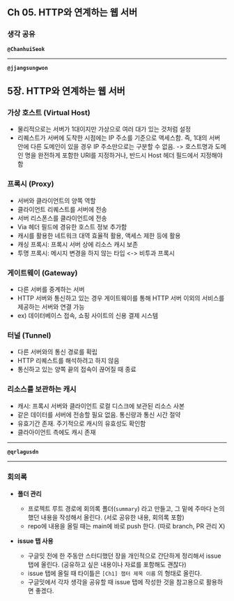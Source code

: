 ## **Ch 05. HTTP와 연계하는 웹 서버**

### **생각 공유**

**`@ChanhuiSeok`**

---

**`@jjangsungwon`** 
## 5장. HTTP와 연계하는 웹 서버
### 가상 호스트 (Virtual Host)
- 물리적으로는 서버가 1대이지만 가상으로 여러 대가 있는 것처럼 설정
- 리퀘스트가 서버에 도착한 시점에는 IP 주소를 기준으로 액세스함. 즉, 1대의 서버 안에 다른 도메인이 있을 경우 IP 주소만으로는 구분할 수 없음. -> 호스트명과 도메인 명을 완전하게 포함한 URI를 지정하거나, 반드시 Host 헤더 필드에서 지정해야 함

### 프록시 (Proxy)
- 서버와 클라이언트의 양쪽 역할
- 클라이언트 리퀘스트를 서버에 전송
- 서버 리스폰스를 클라이언트에 전송
- Via 헤더 필드에 경유한 호스트 정보 추가함
- 캐시를 활용한 네트워크 대역 효율적 활용, 액세스 제한 등에 활용
- 캐싱 프록시: 프록시 서버 상에 리소스 캐시 보존
- 투명 프록시: 메시지 변경을 하지 않는 타입 <-> 비투과 프록시

### 게이트웨이 (Gateway)
- 다른 서버를 중계하는 서버
- HTTP 서버와 통신하고 있는 경우 게이트웨이를 통해 HTTP 서버 이외의 서비스를 제공하는 서버와 연결 가능
- ex) 데이터베이스 접속, 쇼핑 사이트의 신용 결제 시스템

### 터널 (Tunnel)
- 다른 서버와의 통신 경로를 확립
- HTTP 리퀘스트를 해석하려고 하지 않음
- 통신하고 있는 양쪽 끝의 접속이 끊어질 때 종료

### 리소스를 보관하는 캐시
- 캐시: 프록시 서버와 클라이언트 로컬 디스크에 보관된 리소스 사본
- 같은 데이터를 서버에 전송할 필요 없음. 통신량과 통신 시간 절약
- 유효기간 존재. 주기적으로 캐시의 유효성도 확인함
- 클라아이언트 측에도 캐시 존재
---

**`@qrlagusdn`** 

---

### **회의록**

- **폴더 관리**
  - 프로젝트 루트 경로에 회의록 폴더(`summary`) 라고 만들고, 그 밑에 주마다 논의했던 내용을 작성해서 올린다. (서로 공유한 내용, 회의록 포함)
  - repo에 내용을 올릴 때는 main에 바로 push 한다. (따로 branch, PR 관리 X)

- **issue 탭 사용**
  - 구글밋 전에 한 주동안 스터디했던 장을 개인적으로 간단하게 정리해서 issue 탭에 올린다. (공유하고 싶은 내용이나 자료를 포함해도 괜찮다)
  - issue 탭에 올릴 때 타이틀은 `[Ch1] 챕터 제목 이름` 의 형태로 올린다.
  - 구글밋에서 각자 생각을 공유할 때 issue 탭에 작성한 것을 참고용으로 활용하면 좋겠다.
